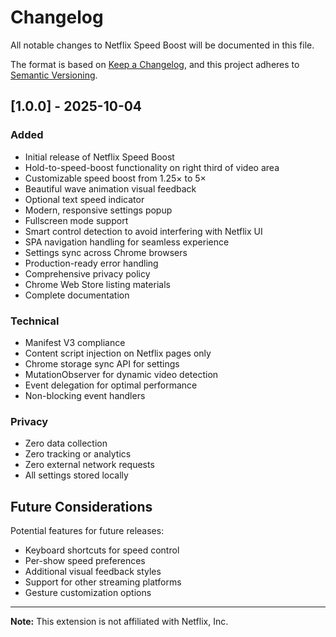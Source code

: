 # Changelog

All notable changes to Netflix Speed Boost will be documented in this file.

The format is based on [Keep a Changelog](https://keepachangelog.com/en/1.0.0/),
and this project adheres to [Semantic Versioning](https://semver.org/spec/v2.0.0.html).

## [1.0.0] - 2025-10-04

### Added
- Initial release of Netflix Speed Boost
- Hold-to-speed-boost functionality on right third of video area
- Customizable speed boost from 1.25× to 5×
- Beautiful wave animation visual feedback
- Optional text speed indicator
- Modern, responsive settings popup
- Fullscreen mode support
- Smart control detection to avoid interfering with Netflix UI
- SPA navigation handling for seamless experience
- Settings sync across Chrome browsers
- Production-ready error handling
- Comprehensive privacy policy
- Chrome Web Store listing materials
- Complete documentation

### Technical
- Manifest V3 compliance
- Content script injection on Netflix pages only
- Chrome storage sync API for settings
- MutationObserver for dynamic video detection
- Event delegation for optimal performance
- Non-blocking event handlers

### Privacy
- Zero data collection
- Zero tracking or analytics
- Zero external network requests
- All settings stored locally

## Future Considerations

Potential features for future releases:
- Keyboard shortcuts for speed control
- Per-show speed preferences
- Additional visual feedback styles
- Support for other streaming platforms
- Gesture customization options

---

**Note:** This extension is not affiliated with Netflix, Inc.

